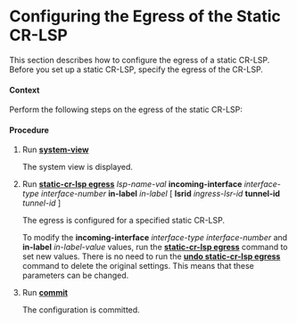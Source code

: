 Configuring the Egress of the Static CR-LSP
===========================================

This section describes how to configure the egress of a static CR-LSP. Before you set up a static CR-LSP, specify the egress of the CR-LSP.

#### Context

Perform the following steps on the egress of the static CR-LSP:


#### Procedure

1. Run [**system-view**](cmdqueryname=system-view)
   
   
   
   The system view is displayed.
2. Run [**static-cr-lsp egress**](cmdqueryname=static-cr-lsp+egress) *lsp-name-val* **incoming-interface** *interface-type* *interface-number* **in-label** *in-label* [ **lsrid** *ingress-lsr-id* **tunnel-id** *tunnel-id* ]
   
   
   
   The egress is configured for a specified static CR-LSP.
   
   
   
   To modify the **incoming-interface** *interface-type* *interface-number* and **in-label** *in-label-value* values, run the [**static-cr-lsp egress**](cmdqueryname=static-cr-lsp+egress) command to set new values. There is no need to run the [**undo static-cr-lsp egress**](cmdqueryname=undo+static-cr-lsp+egress) command to delete the original settings. This means that these parameters can be changed.
3. Run [**commit**](cmdqueryname=commit)
   
   
   
   The configuration is committed.